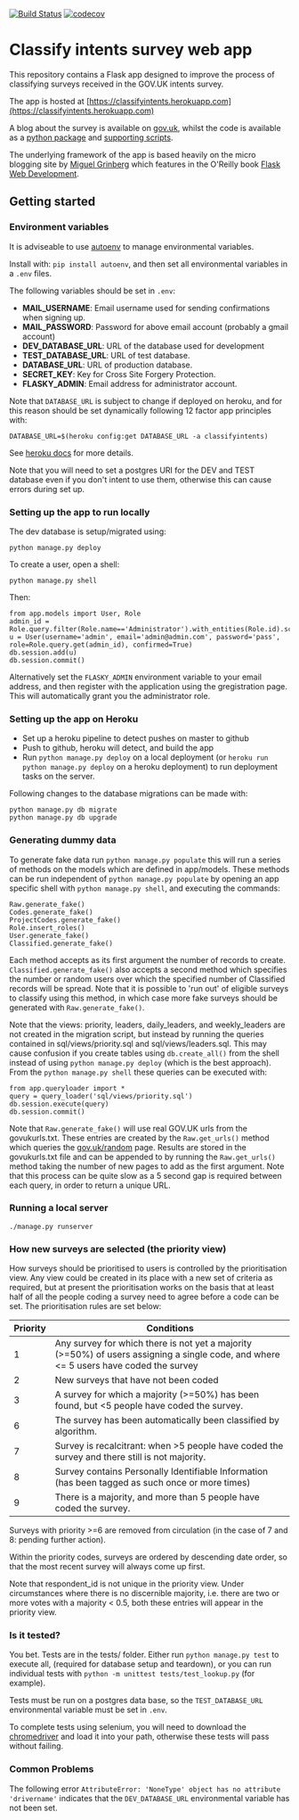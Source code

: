 [![Build Status](https://travis-ci.org/ukgovdatascience/classifyintentsapp.svg?branch=master)](https://travis-ci.org/ukgovdatascience/classifyintentsapp)
[![codecov](https://codecov.io/gh/ukgovdatascience/classifyintentsapp/branch/master/graph/badge.svg)](https://codecov.io/gh/ukgovdatascience/classifyintentsapp)

# Classify intents survey web app

This repository contains a Flask app designed to improve the process of classifying surveys received in the GOV.UK intents survey.

The app is hosted at [https://classifyintents.herokuapp.com](https://classifyintents.herokuapp.com)


A blog about the survey is available on [gov.uk](https://gdsdata.blog.gov.uk/2016/12/20/using-machine-learning-to-classify-user-comments-on-gov-uk/), whilst the code is available as a [python package](https://github.com/ukgovdatascience/classifyintents) and [supporting scripts](https://github.com/ukgovdatascience/classifyintentspipe).

The underlying framework of the app is based heavily on the micro blogging site by [Miguel Grinberg](https://github.com/miguelgrinberg/flasky) which features in the O'Reilly book [Flask Web Development](http://www.flaskbook.com).

## Getting started

### Environment variables

It is adviseable to use [autoenv](https://github.com/kennethreitz/autoenv) to manage environmental variables.

Install with: `pip install autoenv`, and then set all environmental variables in a `.env` files.

The following variables should be set in `.env`:

* __MAIL_USERNAME__: Email username used for sending confirmations when signing up.
* __MAIL_PASSWORD__: Password for above email account (probably a gmail account)
* __DEV_DATABASE_URL__: URL of the database used for development
* __TEST_DATABASE_URL__: URL of test database.
* __DATABASE_URL__: URL of production database.
* __SECRET_KEY__: Key for Cross Site Forgery Protection.
* __FLASKY_ADMIN__: Email address for administrator account.

Note that `DATABASE_URL` is subject to change if deployed on heroku, and for this reason should be set dynamically following 12 factor app principles with:

```
DATABASE_URL=$(heroku config:get DATABASE_URL -a classifyintents)
```

See [heroku docs](https://devcenter.heroku.com/articles/connecting-to-heroku-postgres-databases-from-outside-of-heroku) for more details.

Note that you will need to set a postgres URI for the DEV and TEST database even if you don't intent to use them, otherwise this can cause errors during set up.

### Setting up the app to run locally

The dev database is setup/migrated using:

    python manage.py deploy

To create a user, open a shell:

    python manage.py shell

Then:

    from app.models import User, Role
    admin_id = Role.query.filter(Role.name=='Administrator').with_entities(Role.id).scalar()
    u = User(username='admin', email='admin@admin.com', password='pass', role=Role.query.get(admin_id), confirmed=True)
    db.session.add(u)
    db.session.commit()

Alternatively set the `FLASKY_ADMIN` environment variable to your email address, and then register with the application using the gregistration page. This will automatically grant you the administrator role.

### Setting up the app on Heroku

* Set up a heroku pipeline to detect pushes on master to github
* Push to github, heroku will detect, and build the app
* Run `python manage.py deploy` on a local deployment (or `heroku run python manage.py deploy` on a heroku deployment) to run deployment tasks on the server.

Following changes to the database migrations can be made with:

```
python manage.py db migrate
python manage.py db upgrade
```

### Generating dummy data

To generate fake data run `python manage.py populate` this will run a series of methods on the models which are defined in app/models.
These methods can be run independent of `python manage.py populate` by opening an app specific shell with `python manage.py shell`, and executing the commands:

```
Raw.generate_fake()
Codes.generate_fake()
ProjectCodes.generate_fake()
Role.insert_roles()
User.generate_fake()
Classified.generate_fake()
```

Each method accepts as its first argument the number of records to create. `Classified.generate_fake()` also accepts a second method which specifies the number or random users over which the specified number of Classified records will be spread.
Note that it is possible to 'run out' of eligible surveys to classify using this method, in which case more fake surveys should be generated with `Raw.generate_fake()`.

Note that the views: priority, leaders, daily_leaders, and weekly_leaders are not created in the migration script, but instead by running the queries contained in sql/views/priority.sql and sql/views/leaders.sql.
This may cause confusion if you create tables using `db.create_all()` from the shell instead of using `python manage.py deploy` (which is the best approach).
From the `python manage.py shell` these queries can be executed with:

```
from app.queryloader import *
query = query_loader('sql/views/priority.sql')
db.session.execute(query)
db.session.commit()
```

Note that `Raw.generate_fake()` will use real GOV.UK urls from the govukurls.txt.
These entries are created by the `Raw.get_urls()` method which queries the [gov.uk/random](https://gov.uk/random) page.
Results are stored in the govukurls.txt file and can be appended to by running the `Raw.get_urls()` method taking the number of new pages to add as the first argument.
Note that this process can be quite slow as a 5 second gap is required between each query, in order to return a unique URL.

### Running a local server

```
./manage.py runserver
```

### How new surveys are selected (the priority view)

How surveys should be prioritised to users is controlled by the prioritisation view.
Any view could be created in its place with a new set of criteria as required, but at present the prioritisation works on the basis that at least half of all the people coding a survey need to agree before a code can be set. The prioritisation rules are set below:

|Priority|Conditions|
|---|---|
|1|Any survey for which there is not yet a majority (>=50%) of users assigning a single code, and where <= 5 users have coded the survey|
|2|New surveys that have not been coded|
|3|A survey for which a majority (>=50%) has been found, but <5 people have coded the survey.|
|6|The survey has been automatically been classified by algorithm.|
|7|Survey is recalcitrant: when >5 people have coded the survey and there still is not majority.
|8|Survey contains Personally Identifiable Information (has been tagged as such once or more times)|
|9|There is a majority, and more than 5 people have coded the survey.|

Surveys with priority >=6 are removed from circulation (in the case of 7 and 8: pending further action).

Within the priority codes, surveys are ordered by descending date order, so that the most recent survey will always come up first.

Note that respondent_id is not unique in the priority view.
Under circumstances where there is no discernible majority, i.e. there are two or more votes with a majority < 0.5, both these entries will appear in the priority view.

### Is it tested?

You bet. Tests are in the tests/ folder. Either run `python manage.py test` to execute all, (required for database setup and teardown), or you can run individual tests with `python -m unittest tests/test_lookup.py` (for example).

Tests must be run on a postgres data base, so the `TEST_DATABASE_URL` environmental variable must be set in `.env`.

To complete tests using selenium, you will need to download the [chromedriver](https://chromedriver.storage.googleapis.com) and load it into your path, otherwise these tests will pass without failing.

### Common Problems

The following error `AttributeError: 'NoneType' object has no attribute 'drivername'` indicates that the `DEV_DATABASE_URL` environmental variable has not been set.
